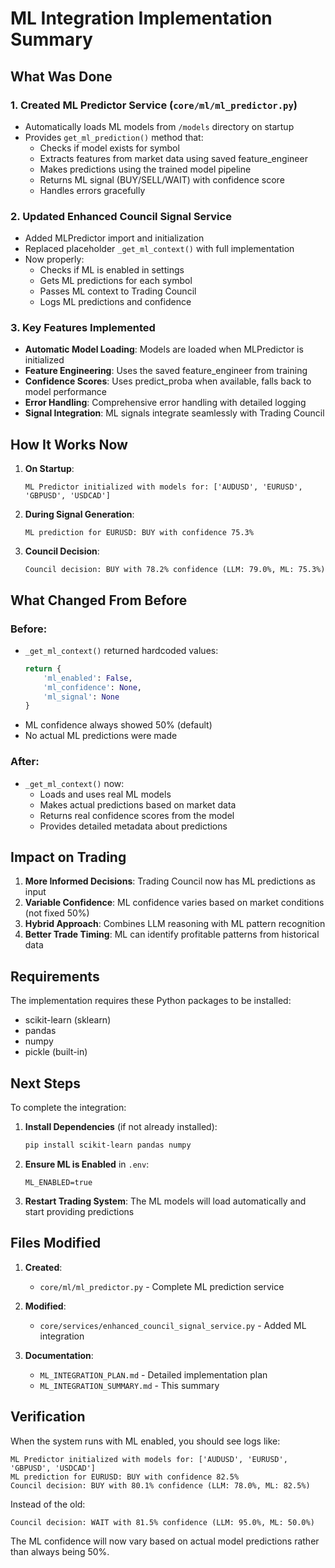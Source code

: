# ML Integration Implementation Summary

## What Was Done

### 1. Created ML Predictor Service (`core/ml/ml_predictor.py`)
- Automatically loads ML models from `/models` directory on startup
- Provides `get_ml_prediction()` method that:
  - Checks if model exists for symbol
  - Extracts features from market data using saved feature_engineer
  - Makes predictions using the trained model pipeline
  - Returns ML signal (BUY/SELL/WAIT) with confidence score
  - Handles errors gracefully

### 2. Updated Enhanced Council Signal Service
- Added MLPredictor import and initialization
- Replaced placeholder `_get_ml_context()` with full implementation
- Now properly:
  - Checks if ML is enabled in settings
  - Gets ML predictions for each symbol
  - Passes ML context to Trading Council
  - Logs ML predictions and confidence

### 3. Key Features Implemented
- **Automatic Model Loading**: Models are loaded when MLPredictor is initialized
- **Feature Engineering**: Uses the saved feature_engineer from training
- **Confidence Scores**: Uses predict_proba when available, falls back to model performance
- **Error Handling**: Comprehensive error handling with detailed logging
- **Signal Integration**: ML signals integrate seamlessly with Trading Council

## How It Works Now

1. **On Startup**:
   ```
   ML Predictor initialized with models for: ['AUDUSD', 'EURUSD', 'GBPUSD', 'USDCAD']
   ```

2. **During Signal Generation**:
   ```
   ML prediction for EURUSD: BUY with confidence 75.3%
   ```

3. **Council Decision**:
   ```
   Council decision: BUY with 78.2% confidence (LLM: 79.0%, ML: 75.3%)
   ```

## What Changed From Before

### Before:
- `_get_ml_context()` returned hardcoded values:
  ```python
  return {
      'ml_enabled': False,
      'ml_confidence': None,
      'ml_signal': None
  }
  ```
- ML confidence always showed 50% (default)
- No actual ML predictions were made

### After:
- `_get_ml_context()` now:
  - Loads and uses real ML models
  - Makes actual predictions based on market data
  - Returns real confidence scores from the model
  - Provides detailed metadata about predictions

## Impact on Trading

1. **More Informed Decisions**: Trading Council now has ML predictions as input
2. **Variable Confidence**: ML confidence varies based on market conditions (not fixed 50%)
3. **Hybrid Approach**: Combines LLM reasoning with ML pattern recognition
4. **Better Trade Timing**: ML can identify profitable patterns from historical data

## Requirements

The implementation requires these Python packages to be installed:
- scikit-learn (sklearn)
- pandas
- numpy
- pickle (built-in)

## Next Steps

To complete the integration:

1. **Install Dependencies** (if not already installed):
   ```bash
   pip install scikit-learn pandas numpy
   ```

2. **Ensure ML is Enabled** in `.env`:
   ```
   ML_ENABLED=true
   ```

3. **Restart Trading System**:
   The ML models will load automatically and start providing predictions

## Files Modified

1. **Created**:
   - `core/ml/ml_predictor.py` - Complete ML prediction service

2. **Modified**:
   - `core/services/enhanced_council_signal_service.py` - Added ML integration

3. **Documentation**:
   - `ML_INTEGRATION_PLAN.md` - Detailed implementation plan
   - `ML_INTEGRATION_SUMMARY.md` - This summary

## Verification

When the system runs with ML enabled, you should see logs like:
```
ML Predictor initialized with models for: ['AUDUSD', 'EURUSD', 'GBPUSD', 'USDCAD']
ML prediction for EURUSD: BUY with confidence 82.5%
Council decision: BUY with 80.1% confidence (LLM: 78.0%, ML: 82.5%)
```

Instead of the old:
```
Council decision: WAIT with 81.5% confidence (LLM: 95.0%, ML: 50.0%)
```

The ML confidence will now vary based on actual model predictions rather than always being 50%.